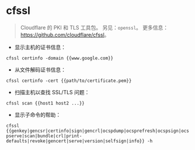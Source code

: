 # cfssl

> Cloudflare 的 PKI 和 TLS 工具包。
> 另见：`openssl`。
> 更多信息：<https://github.com/cloudflare/cfssl>。

- 显示主机的证书信息：

`cfssl certinfo -domain {{www.google.com}}`

- 从文件解码证书信息：

`cfssl certinfo -cert {{path/to/certificate.pem}}`

- 扫描主机以查找 SSL/TLS 问题：

`cfssl scan {{host1 host2 ...}}`

- 显示子命令的帮助：

`cfssl {{genkey|gencsr|certinfo|sign|gencrl|ocspdump|ocsprefresh|ocspsign|ocspserve|scan|bundle|crl|print-defaults|revoke|gencert|serve|version|selfsign|info}} -h`